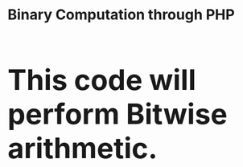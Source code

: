 <h1><strong>Binary Computation through PHP<strong><h1>

<p>This code will perform Bitwise arithmetic.</p>
